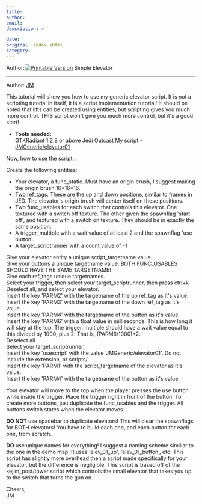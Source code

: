 ```yaml
---
title: 
author: 
email: 
description: >

date: 
original: index.shtml
category: 
---
```


Author:[![Printable Version](/images/printable.gif)](tutorial_print.shtml)
Simple Elevator  

-----

Author: [JM](mailto:deyjaL@aol.com)  
  

This tutorial will show you how to use my generic elevator script. It is
not a scripting tutorial in itself, it is a script implementation
tutorial\! It should be noted that lifts can be created using entities,
but scripting gives you much more control. THIS script won't give you
much more control, but it's a good start\!

  - **Tools needed:**  
    GTKRadiant 1.2.8 or above
    Jedi Outcast
    My script - [JMGeneric/elevator01](jmelev.zip)

Now, how to use the script...

Create the following entities:

  - Your elevator, a func\_static. Must have an origin brush, I suggest
    making the origin brush 16\*16\*16.
  - Two ref\_tags. These are the up and down positions, similar to
    frames in JED. The elevator's origin brush will center itself on
    these positions.
  - Two func\_usables for each switch that controls this elevator. One
    textured with a switch off texture. The other given the spawnflag
    'start off', and textured with a switch on texture. They should be
    in exactly the same position.
  - A trigger\_multiple with a wait value of at least 2 and the
    spawnflag 'use button'.
  - A target\_scriptrunner with a count value of -1

Give your elevator entity a unique script\_targetname value.  
Give your buttons a unique targetname value. BOTH FUNC\_USABLES SHOULD
HAVE THE SAME TARGETNAME\!  
Give each ref\_tags unique targetnames.  
Select your trigger, then select your target\_scriptrunner, then press
ctrl+k  
Deselect all, and select your elevator.  
Insert the key 'PARM2' with the targetname of the up ref\_tag as it's
value.  
Insert the key 'PARM3' with the targetname of the down ref\_tag as it's
value.  
Insert the key 'PARM4' with the targetname of the button as it's
value.  
Insert the key 'PARM6' with a float value in milliseconds. This is how
long it will stay at the top. The trigger\_multiple should have a wait
value equal to this divided by 1000, plus 2. That is, (PARM6/1000)+2.  
Deselect all.  
Select your target\_scriptrunner.  
Insert the key 'usescript' with the value 'JMGeneric/elevator01'. Do not
include the extension, or scripts/  
Insert the key 'PARM1' with the script\_targetname of the elevator as
it's value.  
Insert the key 'PARM4' with the targetname of the button as it's
value.  

Your elevator will move to the top when the player presses the use
button while inside the trigger. Place the trigger right in front of the
button\! To create more buttons, just duplicate the func\_usables and
the trigger. All buttons switch states when the elevator moves.

**DO NOT** use spacebar to duplicate elevators\! This will clear the
spawnflags for BOTH elevators\! You have to build each one, and each
button for each one, from scratch.

**DO** use unique names for everything\! I suggest a naming scheme
similiar to the one in the demo map. It uses 'elev\_01\_up',
'elev\_01\_button', etc. This script has slightly more overhead then a
script made specifically for your elevator, but the difference is
negligible. This script is based off of the kejim\_post/tower script
which controls the small elevator that takes you up to the switch that
turns the gun on.

Cheers,  
JM
